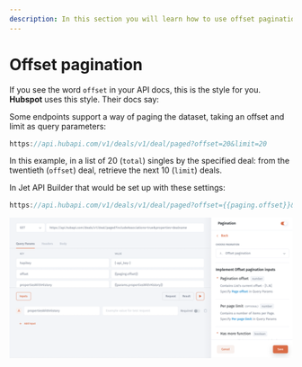 ```yaml
---
description: In this section you will learn how to use offset pagination
---
```


# Offset pagination

If you see the word `offset` in your API docs, this is the style for you. **Hubspot** uses this style. Their docs say:

Some endpoints support a way of paging the dataset, taking an offset and limit as query parameters:

```javascript
https://api.hubapi.com/v1/deals/v1/deal/paged?offset=20&limit=20

```

In this example, in a list of 20 (`total`) singles by the specified deal: from the twentieth (`offset`) deal, retrieve the next 10 (`limit`) deals.

In Jet API Builder that would be set up with these settings:

```javascript
https://api.hubapi.com/v1/deals/v1/deal/paged?offset={{paging.offset}}&limit={{paging.limit}}
```

![](<../../../../.gitbook/assets/image (841).png>)

